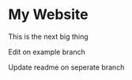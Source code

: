 # My Website

This is the next big thing

Edit on example branch


Update readme on seperate branch
